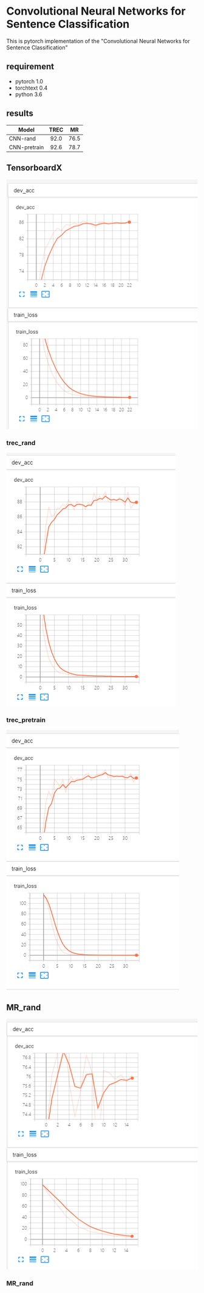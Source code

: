 # Convolutional Neural Networks for Sentence Classification
This is pytorch implementation of the "Convolutional Neural Networks for Sentence Classification"

## requirement
- pytorch 1.0  
- torchtext 0.4  
- python 3.6

## results
Model|TREC|MR
--|:--:|:--:
CNN-rand|92.0|76.5
CNN-pretrain|92.6|78.7

## TensorboardX  

![trec_rand](https://github.com/cswangjiawei/cnn-sentence-classification/blob/master/image/trec_rand.png "trec_rand")  
### trec_rand  
    
      
      


![trec_pretrain](https://github.com/cswangjiawei/cnn-sentence-classification/blob/master/image/trec_pretrain.png "trec_pretrain")  
### trec_pretrain  
  
       
       
     


![MR_rand](https://github.com/cswangjiawei/cnn-sentence-classification/blob/master/image/MR_rand.png "MR_rand")  
## MR_rand  
    
    
    
    


![MR_pretrain](https://github.com/cswangjiawei/cnn-sentence-classification/blob/master/image/MR_pretrain.png "MR_pretrain")  
### MR_rand

